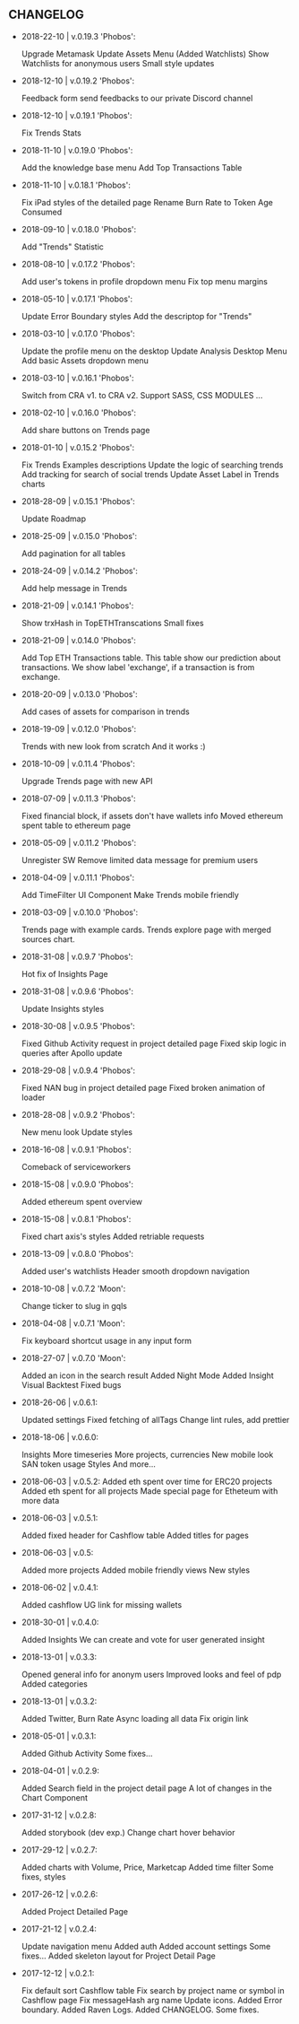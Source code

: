 ## CHANGELOG

- 2018-22-10 | v.0.19.3 'Phobos':

  Upgrade Metamask
  Update Assets Menu (Added Watchlists)
  Show Watchlists for anonymous users
  Small style updates

- 2018-12-10 | v.0.19.2 'Phobos':

  Feedback form send feedbacks to our private Discord channel

- 2018-12-10 | v.0.19.1 'Phobos':

  Fix Trends Stats

- 2018-11-10 | v.0.19.0 'Phobos':

  Add the knowledge base menu
  Add Top Transactions Table

- 2018-11-10 | v.0.18.1 'Phobos':

  Fix iPad styles of the detailed page
  Rename Burn Rate to Token Age Consumed

- 2018-09-10 | v.0.18.0 'Phobos':

  Add "Trends" Statistic

- 2018-08-10 | v.0.17.2 'Phobos':

  Add user's tokens in profile dropdown menu
  Fix top menu margins

- 2018-05-10 | v.0.17.1 'Phobos':

  Update Error Boundary styles
  Add the descriptop for "Trends"

- 2018-03-10 | v.0.17.0 'Phobos':

  Update the profile menu on the desktop
  Update Analysis Desktop Menu
  Add basic Assets dropdown menu

- 2018-03-10 | v.0.16.1 'Phobos':

  Switch from CRA v1. to CRA v2.
  Support SASS, CSS MODULES ...

- 2018-02-10 | v.0.16.0 'Phobos':

  Add share buttons on Trends page

- 2018-01-10 | v.0.15.2 'Phobos':

  Fix Trends Examples descriptions
  Update the logic of searching trends
  Add tracking for search of social trends
  Update Asset Label in Trends charts

- 2018-28-09 | v.0.15.1 'Phobos':

  Update Roadmap

- 2018-25-09 | v.0.15.0 'Phobos':

  Add pagination for all tables

- 2018-24-09 | v.0.14.2 'Phobos':

  Add help message in Trends

- 2018-21-09 | v.0.14.1 'Phobos':

  Show trxHash in TopETHTranscations
  Small fixes

- 2018-21-09 | v.0.14.0 'Phobos':

  Add Top ETH Transactions table.
  This table show our prediction about transactions.
  We show label 'exchange', if a transaction is from exchange.

- 2018-20-09 | v.0.13.0 'Phobos':

  Add cases of assets for comparison in trends

- 2018-19-09 | v.0.12.0 'Phobos':

  Trends with new look from scratch
  And it works :)

- 2018-10-09 | v.0.11.4 'Phobos':

  Upgrade Trends page with new API

- 2018-07-09 | v.0.11.3 'Phobos':

  Fixed financial block, if assets don't have wallets info
  Moved ethereum spent table to ethereum page

- 2018-05-09 | v.0.11.2 'Phobos':

  Unregister SW
  Remove limited data message for premium users

- 2018-04-09 | v.0.11.1 'Phobos':

  Add TimeFilter UI Component
  Make Trends mobile friendly

- 2018-03-09 | v.0.10.0 'Phobos':

  Trends page with example cards.
  Trends explore page with merged sources chart.

- 2018-31-08 | v.0.9.7 'Phobos':

  Hot fix of Insights Page

- 2018-31-08 | v.0.9.6 'Phobos':

  Update Insights styles

- 2018-30-08 | v.0.9.5 'Phobos':

  Fixed Github Activity request in project detailed page
  Fixed skip logic in queries after Apollo update

- 2018-29-08 | v.0.9.4 'Phobos':

  Fixed NAN bug in project detailed page
  Fixed broken animation of loader

- 2018-28-08 | v.0.9.2 'Phobos':

  New menu look
  Update styles

- 2018-16-08 | v.0.9.1 'Phobos':

  Comeback of serviceworkers

- 2018-15-08 | v.0.9.0 'Phobos':

  Added ethereum spent overview

- 2018-15-08 | v.0.8.1 'Phobos':

  Fixed chart axis's styles
  Added retriable requests

- 2018-13-09 | v.0.8.0 'Phobos':

  Added user's watchlists
  Header smooth dropdown navigation

- 2018-10-08 | v.0.7.2 'Moon':

  Change ticker to slug in gqls

- 2018-04-08 | v.0.7.1 'Moon':

  Fix keyboard shortcut usage in any input form

- 2018-27-07 | v.0.7.0 'Moon':

  Added an icon in the search result
  Added Night Mode
  Added Insight Visual Backtest
  Fixed bugs

- 2018-26-06 | v.0.6.1:

  Updated settings
  Fixed fetching of allTags
  Change lint rules, add prettier

- 2018-18-06 | v.0.6.0:

  Insights
  More timeseries
  More projects, currencies
  New mobile look
  SAN token usage
  Styles
  And more...

- 2018-06-03 | v.0.5.2:
  Added eth spent over time for ERC20 projects
  Added eth spent for all projects
  Made special page for Etheteum with more data

- 2018-06-03 | v.0.5.1:

  Added fixed header for Cashflow table
  Added titles for pages

- 2018-06-03 | v.0.5:

  Added more projects
  Added mobile friendly views
  New styles

- 2018-06-02 | v.0.4.1:

  Added cashflow UG link for missing wallets

- 2018-30-01 | v.0.4.0:

  Added Insights
  We can create and vote for user generated insight

- 2018-13-01 | v.0.3.3:

  Opened general info for anonym users
  Improved looks and feel of pdp
  Added categories

- 2018-13-01 | v.0.3.2:

  Added Twitter, Burn Rate
  Async loading all data
  Fix origin link

- 2018-05-01 | v.0.3.1:

  Added Github Activity
  Some fixes...

- 2018-04-01 | v.0.2.9:

  Added Search field in the project detail page
  A lot of changes in the Chart Component

- 2017-31-12 | v.0.2.8:

  Added storybook (dev exp.)
  Change chart hover behavior

- 2017-29-12 | v.0.2.7:

  Added charts with Volume, Price, Marketcap
  Added time filter
  Some fixes, styles

- 2017-26-12 | v.0.2.6:

  Added Project Detailed Page

- 2017-21-12 | v.0.2.4:

  Update navigation menu
  Added auth
  Added account settings
  Some fixes...
  Added skeleton layout for Project Detail Page

- 2017-12-12 | v.0.2.1:

  Fix default sort Cashflow table
  Fix search by project name or symbol in Cashflow page
  Fix messageHash arg name
  Update icons.
  Added Error boundary.
  Added Raven Logs.
  Added CHANGELOG.
  Some fixes.
